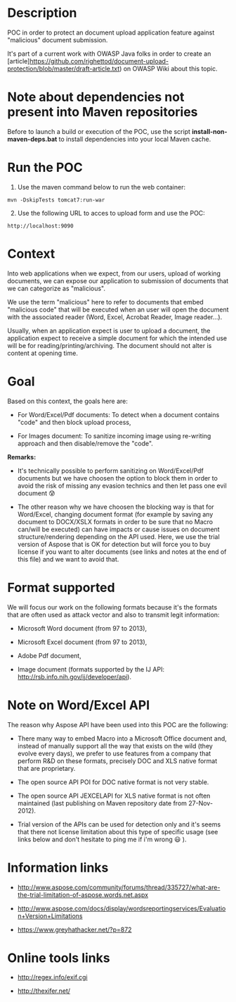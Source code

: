 # Description

POC in order to protect an document upload application feature against "malicious" document submission.

It's part of a current work with OWASP Java folks in order to create an [article]https://github.com/righettod/document-upload-protection/blob/master/draft-article.txt) on OWASP Wiki about this topic.

# Note about dependencies not present into Maven repositories

Before to launch a build or execution of the POC, use the script **install-non-maven-deps.bat** to install dependencies into your local Maven cache.

# Run the POC

1) Use the maven command below to run the web container:

`mvn -DskipTests tomcat7:run-war`

2) Use the following URL to acces to upload form and use the POC:

`http://localhost:9090`

# Context

Into web applications when we expect, from our users, upload of working documents, we can expose our application to submission of documents that we can categorize as "malicious".

We use the term "malicious" here to refer to documents that embed "malicious code" that will be executed when an user will open the document with the associated reader (Word, Excel, Acrobat Reader, Image reader...).

Usually, when an application expect is user to upload a document, the application expect to receive a simple document for which the intended use will be for reading/printing/archiving. The document should not alter is content at opening time.

# Goal

Based on this context, the goals here are:

* For Word/Excel/Pdf documents: To detect when a document contains "code" and then block upload process,

* For Images document: To sanitize incoming image using re-writing approach and then disable/remove the "code".

**Remarks:** 

* It's technically possible to perform sanitizing on Word/Excel/Pdf documents but we have choosen the option to block them in order to avoid the risk of missing any evasion technics and then let pass one evil document :cold_sweat:

* The other reason why we have choosen the blocking way is that for Word/Excel, changing document format (for example by saving any document to DOCX/XSLX formats in order to be sure that no Macro can/will be executed) can have impacts or cause issues on document structure/rendering depending on the API used. Here, we use the trial version of Aspose that is OK for detection but will force you to buy license if you want to alter documents (see links and notes at the end of this file) and we want to avoid that.   

# Format supported

We will focus our work on the following formats because it's the formats that are often used as attack vector and also to transmit legit information: 

* Microsoft Word document (from 97 to 2013),

* Microsoft Excel document (from 97 to 2013),

* Adobe Pdf document,

* Image document (formats supported by the IJ API: http://rsb.info.nih.gov/ij/developer/api).

# Note on Word/Excel API

The reason why Aspose API have been used into this POC are the following:

* There many way to embed Macro into a Microsoft Office document and, instead of manually support all the way that exists on the wild (they evolve every days), we prefer to use features from a company that perform R&D on these formats, precisely DOC and XLS native format that are proprietary. 

* The open source API POI for DOC native format is not very stable.

* The open source API JEXCELAPI for XLS native format is not often maintained (last publishing on Maven repository date from 27-Nov-2012).

* Trial version of the APIs can be used for detection only and it's seems that there not license limitation about this type of specific usage (see links below and don't hesitate to ping me if i'm wrong  :smiley: ).

# Information links

* http://www.aspose.com/community/forums/thread/335727/what-are-the-trial-limitation-of-aspose.words.net.aspx

* http://www.aspose.com/docs/display/wordsreportingservices/Evaluation+Version+Limitations

* https://www.greyhathacker.net/?p=872

# Online tools links

* http://regex.info/exif.cgi

* http://thexifer.net/
